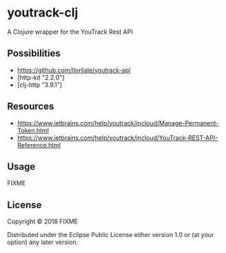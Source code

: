 # youtrack-clj

A Clojure wrapper for the YouTrack Rest API

## Possibilities
- https://github.com/llorllale/youtrack-api
- [http-kit "2.2.0"]
- [clj-http "3.9.1"]

## Resources

- https://www.jetbrains.com/help/youtrack/incloud/Manage-Permanent-Token.html
- https://www.jetbrains.com/help/youtrack/incloud/YouTrack-REST-API-Reference.html


## Usage

FIXME

## License

Copyright © 2018 FIXME

Distributed under the Eclipse Public License either version 1.0 or (at
your option) any later version.
